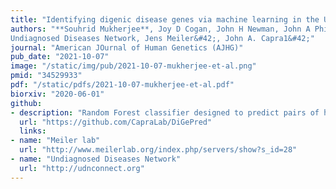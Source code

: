 ```yaml
---
title: "Identifying digenic disease genes via machine learning in the Undiagnosed Diseases Network"
authors: "**Souhrid Mukherjee**, Joy D Cogan, John H Newman, John A Phillips 3rd, Rizwan Hamid, 
Undiagnosed Diseases Network, Jens Meiler&#42;, John A. Capra1&#42;"
journal: "American JOurnal of Human Genetics (AJHG)"
pub_date: "2021-10-07" 
image: "/static/img/pub/2021-10-07-mukherjee-et-al.png" 
pmid: "34529933"
pdf: "/static/pdfs/2021-10-07-mukherjee-et-al.pdf"
biorxiv: "2020-06-01"
github:
- description: "Random Forest classifier designed to predict pairs of human genes capable to causing a digenic disease when carrying rare variants simultaneously. DiGePred has been trained using digenic pairs from DIDA and non-digenic pairs from unaffected relatives of individuals with rare undiagnosed disease."
  url: "https://github.com/CapraLab/DiGePred"
  links:
- name: "Meiler lab"
  url: "http://www.meilerlab.org/index.php/servers/show?s_id=28"
- name: "Undiagnosed Diseases Network"
  url: "http://udnconnect.org"
---
```

